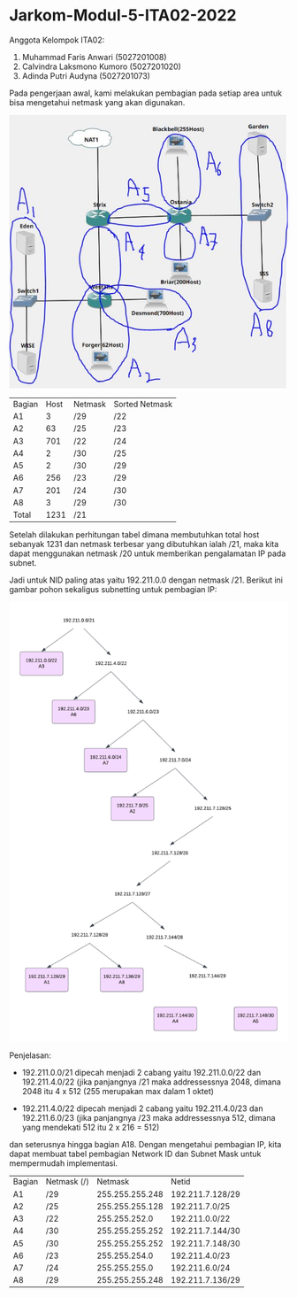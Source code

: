 # Jarkom-Modul-5-ITA02-2022

Anggota Kelompok ITA02:
1. Muhammad Faris Anwari (5027201008)
2. Calvindra Laksmono Kumoro (5027201020)
3. Adinda Putri Audyna (5027201073)

Pada pengerjaan awal, kami melakukan pembagian pada setiap area untuk bisa mengetahui netmask yang akan digunakan.

![user.txt](./img/area.JPG)

<table>
    <tr>
        <td>Bagian</td>
        <td>Host</td>
        <td>Netmask</td>
        <td> Sorted Netmask</td>
    </tr>
    <tr>
        <td>A1</td>
        <td>3</td>
        <td>/29</td>
        <td>/22</td>
    </tr>
        <tr>
        <td>A2</td>
        <td>63</td>
        <td>/25</td>
        <td>/23</td>
    </tr>
        <tr>
        <td>A3</td>
        <td>701</td>
        <td>/22</td>
        <td>/24</td>
    </tr>
        <tr>
        <td>A4</td>
        <td>2</td>
        <td>/30</td>
        <td>/25</td>
    </tr>
        <tr>
        <td>A5</td>
        <td>2</td>
        <td>/30</td>
        <td>/29</td>
    </tr>
        <tr>
        <td>A6</td>
        <td>256</td>
        <td>/23</td>
        <td>/29</td>
    </tr>
        <tr>
        <td>A7</td>
        <td>201</td>
        <td>/24</td>
        <td>/30</td>
    </tr>
        <tr>
        <td>A8</td>
        <td>3</td>
        <td>/29</td>
        <td>/30</td>
    </tr>
        <tr>
        <td>Total</td>
        <td>1231</td>
        <td>/21</td>
    </tr>
</table>

Setelah dilakukan perhitungan tabel dimana membutuhkan total host sebanyak 1231 dan netmask terbesar yang dibutuhkan ialah /21, maka kita dapat menggunakan netmask /20 untuk memberikan pengalamatan IP pada subnet.

Jadi untuk NID paling atas yaitu 192.211.0.0 dengan netmask /21. Berikut ini gambar pohon sekaligus subnetting untuk pembagian IP:

![user.txt](./img/pohon.png)

Penjelasan:

- 192.211.0.0/21 dipecah menjadi 2 cabang yaitu 192.211.0.0/22 dan 192.211.4.0/22 
(jika panjangnya /21 maka addressessnya 2048, dimana 2048 itu 4 x 512 (255 merupakan max dalam 1 oktet)

- 192.211.4.0/22 dipecah menjadi 2 cabang yaitu 192.211.4.0/23 dan 192.211.6.0/23
(jika panjangnya /23 maka addressessnya 512, dimana yang mendekati 512 itu 2 x 216 = 512)


dan seterusnya hingga bagian A18. Dengan mengetahui pembagian IP, kita dapat membuat tabel pembagian Network ID dan Subnet Mask untuk mempermudah implementasi.

<table>
    <tr>
        <td>Bagian</td>
        <td>Netmask (/)</td>
        <td>Netmask</td>
        <td>Netid</td>
    </tr>
    <tr>
        <td>A1</td>
        <td>/29</td>
        <td>255.255.255.248</td>
        <td>192.211.7.128/29</td>
    </tr>
        <tr>
        <td>A2</td>
        <td>/25</td>
        <td>255.255.255.128</td>
        <td>192.211.7.0/25</td>
    </tr>
        <tr>
        <td>A3</td>
       <td>/22</td>
        <td>255.255.252.0</td>
        <td>192.211.0.0/22</td>
    </tr>
        <tr>
        <td>A4</td>
        <td>/30</td>
        <td>255.255.255.252</td>
        <td>192.211.7.144/30</td>
    </tr>
        <tr>
        <td>A5</td>
        <td>/30</td>
        <td>255.255.255.252</td>
        <td>192.211.7.148/30</td>
    </tr>
        <tr>
        <td>A6</td>
        <td>/23</td>
        <td>255.255.254.0</td>
        <td>192.211.4.0/23</td>
    </tr>
        <tr>
        <td>A7</td>
        <td>/24</td>
        <td>255.255.255.0</td>
        <td>192.211.6.0/24</td>
    </tr>
        <tr>
        <td>A8</td>
        <td>/29</td>
        <td>255.255.255.248</td>
        <td>192.211.7.136/29</td>
    </tr>
</table>